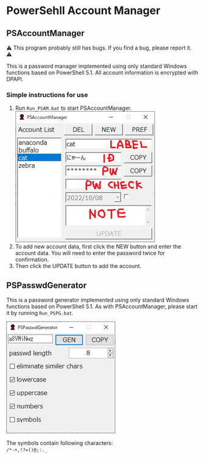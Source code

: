 # PowerSehll Account Manager
## PSAccountManager

:warning: This program probably still has bugs. If you find a bug, please report it. :warning:

This is a password manager implemented using only standard Windows functions based on PowerShell 5.1.
All account information is encrypted with DPAPI.

### Simple instructions for use
1. Run `Run_PSAM.bat` to start PSAccountManager.  
![PSAM_list](./image/PSAM_list.PNG "PSAccountManager list")  
2. To add new account data, first click the NEW button and enter the account data. You will need to enter the password twice for confirmation. 
3. Then click the UPDATE button to add the account.

## PSPasswdGenerator
This is a password generator implemented using only standard Windows functions based on PowerShell 5.1.
As with PSAccountManager, please start it by running `Run_PSPG.bat`.

![PSPG](./image/PSPG.PNG "PSPasswdGenerator")

The symbols contain following characters:  
`/*-+,!?=()@;:._`
